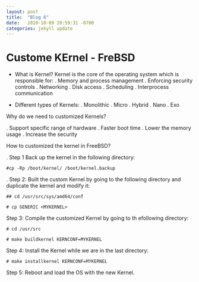 ```yaml
---
layout: post
title:  "Blog 6"
date:   2020-10-09 20:59:31 -0700
categories: jekyll update
---
```



# Custome KErnel - FreBSD

- What is Kernel?
Kernel is the core of the operating system which is responsible for:
. Memory and process management
. Enforcing security controls
.  Networking
. Disk access
. Scheduling
. Interprocess communication

- Different types of Kernels:
. Monolithic
. Micro
. Hybrid
. Nano
. Exo

Why do we need to customized Kernels?

. Support specific range of hardware
. Faster boot time
. Lower the memory usage
. Increase the security

How to customized the kernel in FreeBSD?

. Step 1
Back up the kernel in the following directory:

`#cp -Rp /boot/kernel/ /boot/kernel.backup`

. Step 2:
Built the custom Kernel by going to the following directory and duplicate the kernel and modify it:

`## cd /usr/src/sys/amd64/conf`

`# cp GENERIC <MYKERNEL>`

Step 3: 
Compile the customized Kernel by going to th efollowing directory:

`# cd /usr/src`

`# make buildkernel KERNCONF=MYKERNEL`

Step 4:
Install the Kernel while we are in the last directory:

`# make installkernel KERNCONF=MYKERNEL`

Step 5:
Reboot and load the OS with the new Kernel. 
